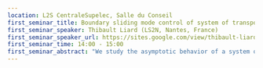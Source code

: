 ```yaml
---
location: L2S CentraleSupelec, Salle du Conseil
first_seminar_title: Boundary sliding mode control of system of transport equations
first_seminar_speaker: Thibault Liard (LS2N, Nantes, France)
first_seminar_speaker_url: https://sites.google.com/view/thibault-liard/accueil 
first_seminar_time: 14:00 - 15:00
first_seminar_abstract: "We study the asymptotic behavior of a system of transport equations subject to unknown boundary disturbances. Our aim is to construct a boundary feedback law, based on a sliding mode procedure, which rejects the disturbance in finite time and which globally stabilizes the equilibrium point zero. The main novelty of our approach consists in defining a sliding variable and a corresponding sliding surface on which the global exponential stability is ensured. We will extend this approach to an equation of conservation laws with simulations."
---
```

